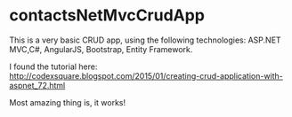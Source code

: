 # contactsNetMvcCrudApp
This is a very basic CRUD app, using the following technologies:
ASP.NET MVC,C#, AngularJS, Bootstrap, Entity Framework.

I found the tutorial here: 
http://codexsquare.blogspot.com/2015/01/creating-crud-application-with-aspnet_72.html

Most amazing thing is, it works!
